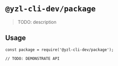 # `@yzl-cli-dev/package`

> TODO: description

## Usage

```
const package = require('@yzl-cli-dev/package');

// TODO: DEMONSTRATE API
```
